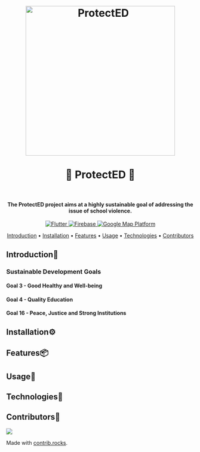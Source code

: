 <h1 align="center">
  <br>
  <img src="https://user-images.githubusercontent.com/90759146/229393835-499f48c9-2d1e-4df8-a4c7-7f9b499da880.png" alt="ProtectED" width="400">
  <br>
  <br>
  🏫 ProtectED 🏫
  <br>
  <br>
</h1>

<h4 align="center">The ProtectED project aims at a highly sustainable goal of addressing the issue of school violence.</h4>

<p align="center">
  <a href="https://flutter.dev">
    <img src="https://img.shields.io/badge/flutter%20version-%3E%3D2.18.6-blue"
         alt="Flutter">
  </a>
  <a href="https://firebase.google.com/">
    <img src="https://img.shields.io/badge/firebase-%20-yellow"
         alt="Firebase">
  </a>
  <a href="https://mapsplatform.google.com/">
    <img src="https://img.shields.io/badge/google--map--platform-%20-green"
         alt="Google Map Platform">
  </a>
</p>

<p align="center">
  <a href="#introduction">Introduction</a> •
  <a href="#installation">Installation</a> •
  <a href="#features">Features</a> •
  <a href="#usage">Usage</a> •
  <a href="#technologies">Technologies</a> •
  <a href="#contributor">Contributors</a>
</p>

<h2 id="#introduction">Introduction👋</h2>

### Sustainable Development Goals
#### Goal 3 - Good Healthy and Well-being
#### Goal 4 - Quality Education
#### Goal 16 - Peace, Justice and Strong Institutions

<h2 id="#installation">Installation⚙️</h2>

<h2 id="#features">Features📦</h2>

<h2 id="#usage">Usage📱</h2>

<h2 id="#technologies">Technologies🤖</h2>

<h2 id="#contributor">Contributors🤝</h2>
<a href="https://github.com/GDSC-UIT/school_violence/graphs/contributors">
  <img src="https://contrib.rocks/image?repo=GDSC-UIT/school_violence" />
</a>

Made with [contrib.rocks](https://contrib.rocks).
